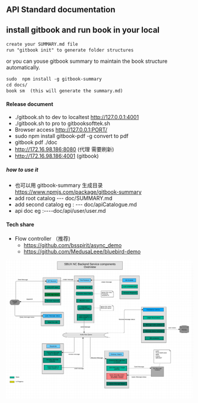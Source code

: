 ## API Standard documentation

## install gitbook and run book in your local
>
``` sudo  npm install -g gitbook-cli
create your SUMMARY.md file
run "gitbook init" to generate folder structures
```

or you can youse gitbook summary to maintain the book structure automatically.
```
sudo  npm install -g gitbook-summary
cd docs/
book sm  (this will generate the summary.md)
```

#### Release document
* ./gitbook.sh to dev  to  localtest http://127.0.0.1:4001
* ./gitbook.sh to pro  to  gitbooksofttek.sh
* Browser access http://127.0.0.1:PORT/
* sudo npm install gitbook-pdf -g convert to pdf
* gitbook pdf ./doc
* http://172.16.98.186:8080 (代理 需要刷新)
* http://172.16.98.186:4001 (gitbook)

##### how to use it
* 也可以用 gitbook-summary 生成目录 https://www.npmjs.com/package/gitbook-summary
* add  root catalog --- doc/SUMMARY.md
* add  second catalog eg : --- doc/apiCatalogue.md
* api doc eg :----doc/api/user/user.md

#### Tech share
* Flow controller （推荐)
   * https://github.com/bsspirit/async_demo
   * https://github.com/MedusaLeee/bluebird-demo


![](./images/NC_Backend_SVC_Components_v1.3.jpeg)



